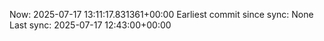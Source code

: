 Now: 2025-07-17 13:11:17.831361+00:00 Earliest commit since sync: None Last sync: 2025-07-17 12:43:00+00:00

